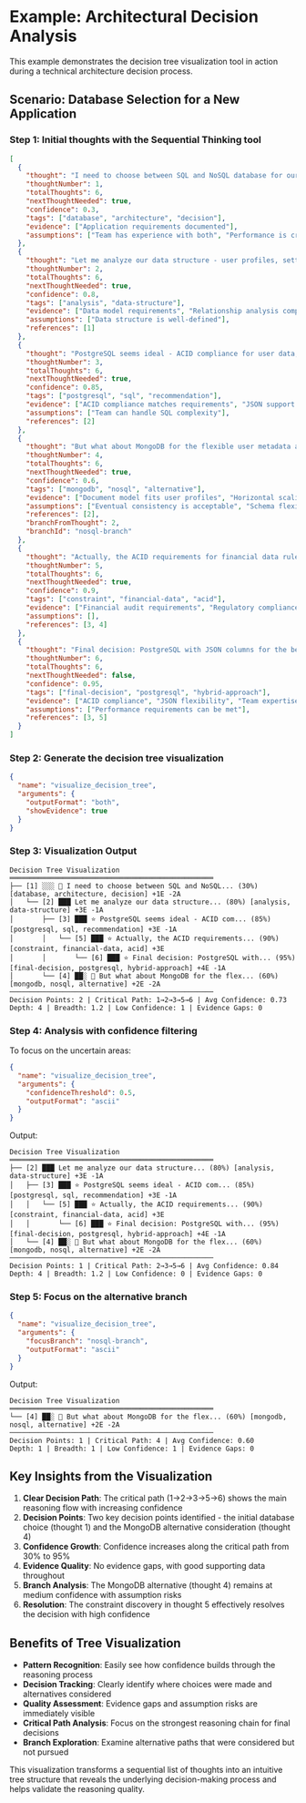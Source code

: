# Example: Architectural Decision Analysis

This example demonstrates the decision tree visualization tool in action during a technical architecture decision process.

## Scenario: Database Selection for a New Application

### Step 1: Initial thoughts with the Sequential Thinking tool

```json
[
  {
    "thought": "I need to choose between SQL and NoSQL database for our new user management system",
    "thoughtNumber": 1,
    "totalThoughts": 6,
    "nextThoughtNeeded": true,
    "confidence": 0.3,
    "tags": ["database", "architecture", "decision"],
    "evidence": ["Application requirements documented"],
    "assumptions": ["Team has experience with both", "Performance is critical"]
  },
  {
    "thought": "Let me analyze our data structure - user profiles, settings, audit logs",
    "thoughtNumber": 2,
    "totalThoughts": 6,
    "nextThoughtNeeded": true,
    "confidence": 0.8,
    "tags": ["analysis", "data-structure"],
    "evidence": ["Data model requirements", "Relationship analysis complete", "Query patterns identified"],
    "assumptions": ["Data structure is well-defined"],
    "references": [1]
  },
  {
    "thought": "PostgreSQL seems ideal - ACID compliance for user data, JSON support for flexible fields",
    "thoughtNumber": 3,
    "totalThoughts": 6,
    "nextThoughtNeeded": true,
    "confidence": 0.85,
    "tags": ["postgresql", "sql", "recommendation"],
    "evidence": ["ACID compliance matches requirements", "JSON support available", "Strong consistency guarantees"],
    "assumptions": ["Team can handle SQL complexity"],
    "references": [2]
  },
  {
    "thought": "But what about MongoDB for the flexible user metadata and fast reads?",
    "thoughtNumber": 4,
    "totalThoughts": 6,
    "nextThoughtNeeded": true,
    "confidence": 0.6,
    "tags": ["mongodb", "nosql", "alternative"],
    "evidence": ["Document model fits user profiles", "Horizontal scaling potential"],
    "assumptions": ["Eventual consistency is acceptable", "Schema flexibility needed"],
    "references": [2],
    "branchFromThought": 2,
    "branchId": "nosql-branch"
  },
  {
    "thought": "Actually, the ACID requirements for financial data rule out MongoDB",
    "thoughtNumber": 5,
    "totalThoughts": 6,
    "nextThoughtNeeded": true,
    "confidence": 0.9,
    "tags": ["constraint", "financial-data", "acid"],
    "evidence": ["Financial audit requirements", "Regulatory compliance needs", "Strong consistency critical"],
    "assumptions": [],
    "references": [3, 4]
  },
  {
    "thought": "Final decision: PostgreSQL with JSON columns for the best of both worlds",
    "thoughtNumber": 6,
    "totalThoughts": 6,
    "nextThoughtNeeded": false,
    "confidence": 0.95,
    "tags": ["final-decision", "postgresql", "hybrid-approach"],
    "evidence": ["ACID compliance", "JSON flexibility", "Team expertise", "Mature ecosystem"],
    "assumptions": ["Performance requirements can be met"],
    "references": [3, 5]
  }
]
```

### Step 2: Generate the decision tree visualization

```json
{
  "name": "visualize_decision_tree",
  "arguments": {
    "outputFormat": "both",
    "showEvidence": true
  }
}
```

### Step 3: Visualization Output

```
Decision Tree Visualization
══════════════════════════════════════════════════
├── [1] ░░░ 🔶 I need to choose between SQL and NoSQL... (30%) [database, architecture, decision] +1E -2A
│   └── [2] ███ Let me analyze our data structure... (80%) [analysis, data-structure] +3E -1A
│       ├── [3] ███ ⭐ PostgreSQL seems ideal - ACID com... (85%) [postgresql, sql, recommendation] +3E -1A
│       │   └── [5] ███ ⭐ Actually, the ACID requirements... (90%) [constraint, financial-data, acid] +3E
│       │       └── [6] ███ ⭐ Final decision: PostgreSQL with... (95%) [final-decision, postgresql, hybrid-approach] +4E -1A
│       └── [4] ██░ 🔶 But what about MongoDB for the flex... (60%) [mongodb, nosql, alternative] +2E -2A
──────────────────────────────────────────────────
Decision Points: 2 | Critical Path: 1→2→3→5→6 | Avg Confidence: 0.73
Depth: 4 | Breadth: 1.2 | Low Confidence: 1 | Evidence Gaps: 0
```

### Step 4: Analysis with confidence filtering

To focus on the uncertain areas:

```json
{
  "name": "visualize_decision_tree",
  "arguments": {
    "confidenceThreshold": 0.5,
    "outputFormat": "ascii"
  }
}
```

Output:
```
Decision Tree Visualization
══════════════════════════════════════════════════
├── [2] ███ Let me analyze our data structure... (80%) [analysis, data-structure] +3E -1A
│   ├── [3] ███ ⭐ PostgreSQL seems ideal - ACID com... (85%) [postgresql, sql, recommendation] +3E -1A
│   │   └── [5] ███ ⭐ Actually, the ACID requirements... (90%) [constraint, financial-data, acid] +3E
│   │       └── [6] ███ ⭐ Final decision: PostgreSQL with... (95%) [final-decision, postgresql, hybrid-approach] +4E -1A
│   └── [4] ██░ 🔶 But what about MongoDB for the flex... (60%) [mongodb, nosql, alternative] +2E -2A
──────────────────────────────────────────────────
Decision Points: 1 | Critical Path: 2→3→5→6 | Avg Confidence: 0.84
Depth: 4 | Breadth: 1.2 | Low Confidence: 0 | Evidence Gaps: 0
```

### Step 5: Focus on the alternative branch

```json
{
  "name": "visualize_decision_tree",
  "arguments": {
    "focusBranch": "nosql-branch",
    "outputFormat": "ascii"
  }
}
```

Output:
```
Decision Tree Visualization
══════════════════════════════════════════════════
└── [4] ██░ 🔶 But what about MongoDB for the flex... (60%) [mongodb, nosql, alternative] +2E -2A
──────────────────────────────────────────────────
Decision Points: 1 | Critical Path: 4 | Avg Confidence: 0.60
Depth: 1 | Breadth: 1 | Low Confidence: 1 | Evidence Gaps: 0
```

## Key Insights from the Visualization

1. **Clear Decision Path**: The critical path (1→2→3→5→6) shows the main reasoning flow with increasing confidence
2. **Decision Points**: Two key decision points identified - the initial database choice (thought 1) and the MongoDB alternative consideration (thought 4)
3. **Confidence Growth**: Confidence increases along the critical path from 30% to 95%
4. **Evidence Quality**: No evidence gaps, with good supporting data throughout
5. **Branch Analysis**: The MongoDB alternative (thought 4) remains at medium confidence with assumption risks
6. **Resolution**: The constraint discovery in thought 5 effectively resolves the decision with high confidence

## Benefits of Tree Visualization

- **Pattern Recognition**: Easily see how confidence builds through the reasoning process
- **Decision Tracking**: Clearly identify where choices were made and alternatives considered  
- **Quality Assessment**: Evidence gaps and assumption risks are immediately visible
- **Critical Path Analysis**: Focus on the strongest reasoning chain for final decisions
- **Branch Exploration**: Examine alternative paths that were considered but not pursued

This visualization transforms a sequential list of thoughts into an intuitive tree structure that reveals the underlying decision-making process and helps validate the reasoning quality.